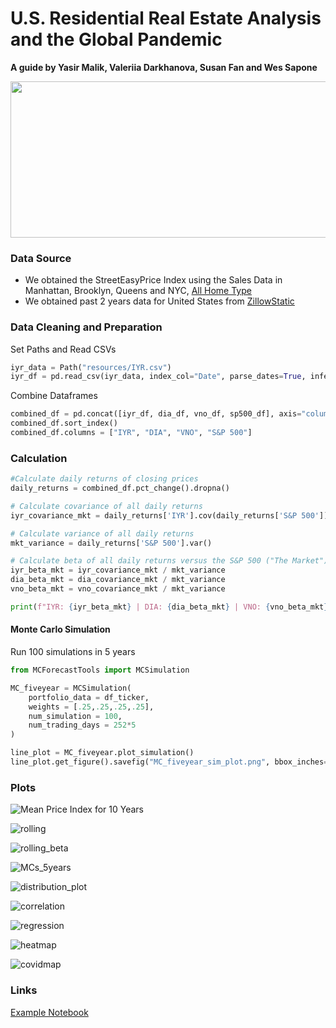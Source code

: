 # U.S. Residential Real Estate Analysis and the Global Pandemic
**A guide by Yasir Malik, Valeriia Darkhanova, Susan Fan and Wes Sapone**

<img src="/image/1.jpg" width="550" height="250" align=" center">

### **Data Source**

- We obtained the StreetEasyPrice Index using the Sales Data in Manhattan, Brooklyn, Queens and NYC, [All Home Type](https://streeteasy.com/blog/data-dashboard/?agg=Index&metric=StreetEasy%20Price%20Index&type=Sales&bedrooms=Any%20Bedrooms&property=Any%20Property%20Type&minDate=2010-01-01&maxDate=2020-12-01&area=Flatiron,Brooklyn%20Heights)
- We obtained past 2 years data for United States from [ZillowStatic](https://files.zillowstatic.com/research/public_v2/zhvi/Metro_zhvi_uc_sfrcondo_tier_0.33_0.67_sm_sa_mon.csv)


### **Data Cleaning and Preparation**

Set Paths and Read CSVs
```python
iyr_data = Path("resources/IYR.csv")
iyr_df = pd.read_csv(iyr_data, index_col="Date", parse_dates=True, infer_datetime_format=True)
```
Combine Dataframes
```python
combined_df = pd.concat([iyr_df, dia_df, vno_df, sp500_df], axis="columns", join="inner")
combined_df.sort_index()
combined_df.columns = ["IYR", "DIA", "VNO", "S&P 500"]
```

### **Calculation**

```python
#Calculate daily returns of closing prices
daily_returns = combined_df.pct_change().dropna()

# Calculate covariance of all daily returns
iyr_covariance_mkt = daily_returns['IYR'].cov(daily_returns['S&P 500'])

# Calculate variance of all daily returns
mkt_variance = daily_returns['S&P 500'].var()

# Calculate beta of all daily returns versus the S&P 500 ("The Market")
iyr_beta_mkt = iyr_covariance_mkt / mkt_variance
dia_beta_mkt = dia_covariance_mkt / mkt_variance
vno_beta_mkt = vno_covariance_mkt / mkt_variance

print(f"IYR: {iyr_beta_mkt} | DIA: {dia_beta_mkt} | VNO: {vno_beta_mkt}")
```
#### **Monte Carlo Simulation**
Run 100 simulations in 5 years
```python
from MCForecastTools import MCSimulation

MC_fiveyear = MCSimulation(
    portfolio_data = df_ticker,
    weights = [.25,.25,.25,.25],
    num_simulation = 100,
    num_trading_days = 252*5
)

line_plot = MC_fiveyear.plot_simulation()
line_plot.get_figure().savefig("MC_fiveyear_sim_plot.png", bbox_inches="tight")
```
### **Plots**

![Mean Price Index for 10 Years](image/price_index.png)

![rolling](image/rolling.png)

![rolling_beta](image/rolling_beta.png)

![MCs_5years](image/MC_fiveyear_sim_plot.png)

![distribution_plot](image/distribution_plot.png)

![correlation](image/correlation.png)

![regression](image/regression.png)

![heatmap](image/heatmap.png)

![covidmap](image/covidmap.png)


### **Links**
[Example Notebook](Final.ipynb)
